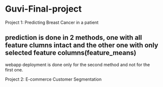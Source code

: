 # Guvi-Final-project
Project 1: Predicting Breast Cancer in a patient

 ## prediction is done in 2 methods, one with all feature clumns intact and the other one with only selected feature columns(feature_means)
 
 webapp deployment is done only for the second method and not for the first one. 
 
Project 2: E-commerce Customer Segmentation
